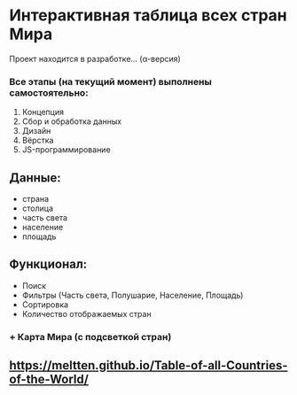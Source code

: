 # Интерактивная таблица всех стран Мира

Проект находится в разработке... (α-версия)

### Все этапы (на текущий момент) выполнены самостоятельно:
1. Концепция
2. Сбор и обработка данных
3. Дизайн
4. Вёрстка
5. JS-программирование

## Данные:
* страна
* столица
* часть света
* население
* площадь

## Функционал:
* Поиск
* Фильтры (Часть света, Полушарие, Население, Площадь)
* Сортировка
* Количество отображаемых стран

### + Карта Мира (с подсветкой стран)

## https://meltten.github.io/Table-of-all-Countries-of-the-World/
